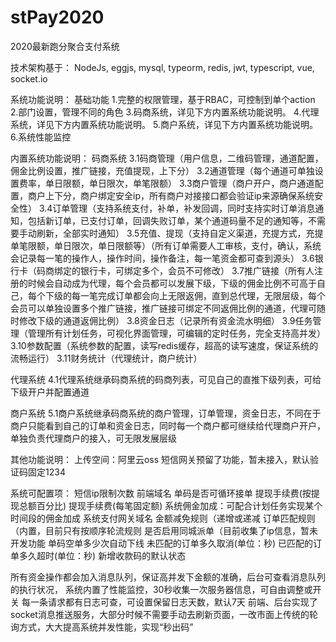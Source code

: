 # stPay2020
2020最新跑分聚合支付系统

技术架构基于：
NodeJs, eggjs, mysql, typeorm, redis, jwt, typescript, vue, socket.io

系统功能说明：
基础功能
1.完整的权限管理，基于RBAC，可控制到单个action
2.部门设置，管理不同的角色
3.码商系统，详见下方内置系统功能说明。
4.代理系统，详见下方内置系统功能说明。
5.商户系统，详见下方内置系统功能说明。
6.系统性能监控

内置系统功能说明：
码商系统
3.1码商管理（用户信息，二维码管理，通道配置，佣金比例设置，推广链接，充值提现，上下分）
3.2通道管理（每个通道可单独设置费率，单日限额，单日限次，单笔限额）
3.3商户管理（商户开户，商户通道配置，商户上下分，商户绑定安全ip，所有商户对接接口都会验证ip来源确保系统安全性）
3.4订单管理（支持系统支付，补单，补发回调，同时支持实时订单消息通知，包括新订单，已支付订单，回调失败订单，某个通道码量不足的通知等，不需要手动刷新，全部实时通知）
3.5充值、提现（支持自定义渠道，充提方式，充提单笔限额，单日限次，单日限额等）（所有订单需要人工审核，支付，确认，系统会记录每一笔的操作人，操作时间，操作备注，每一笔资金都可查到源头）
3.6银行卡（码商绑定的银行卡，可绑定多个，会员不可修改）
3.7推广链接（所有人注册的时候会自动成为代理，每个会员都可以发展下级，下级的佣金比例不可高于自己，每个下级的每一笔完成订单都会向上无限返佣，直到总代理，无限层级，每个会员可以单独设置多个推广链接，推广链接可绑定不同返佣比例的通道，代理可随时修改下级的通道返佣比例）
3.8资金日志（记录所有资金流水明细）
3.9任务管理（管理所有计划任务，可视化界面管理，可编辑的定时任务，完全支持高并发）
3.10参数配置（系统参数的配置，读写redis缓存，超高的读写速度，保证系统的流畅运行）
3.11财务统计（代理统计，商户统计）


代理系统
4.1代理系统继承码商系统的码商列表，可见自己的直推下级列表，可给下级开户并配置通道

商户系统
5.1商户系统继承码商系统的商户管理，订单管理，资金日志，不同在于商户只能看到自己的订单和资金日志，同时每一个商户都可继续给代理商户开户，单独负责代理商户的接入，可无限发展层级

其他功能说明：
上传空间：阿里云oss
短信网关预留了功能，暂未接入，默认验证码固定1234

系统可配置项：
短信ip限制次数
前端域名
单码是否可循环接单
提现手续费(按提现总额百分比)
提现手续费(每笔固定额)
系统佣金加成：可配合计划任务实现某个时间段的佣金加成
系统支付网关域名
金额减免规则（递增或递减
订单匹配规则（内置，目前只有按顺序轮流规则
是否启用同城派单（目前收集了ip信息，暂未开发功能
单码空单多少次自动下线
未匹配的订单多久取消(单位：秒)
已匹配的订单多久超时(单位：秒)
新增收款码的默认状态

所有资金操作都会加入消息队列，保证高并发下金额的准确，后台可查看消息队列的执行状况，
系统内置了性能监控，30秒收集一次服务器信息，可自由调整或开关
每一条请求都有日志可查，可设置保留日志天数，默认7天
前端、后台实现了socket消息推送服务，大部分时候不需要手动去刷新页面，一改市面上传统的轮询方式，大大提高系统并发性能，实现“秒出码”
